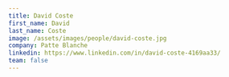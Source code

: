 ```yaml
---
title: David Coste
first_name: David
last_name: Coste
image: /assets/images/people/david-coste.jpg
company: Patte Blanche
linkedin: https://www.linkedin.com/in/david-coste-4169aa33/
team: false
---
```


